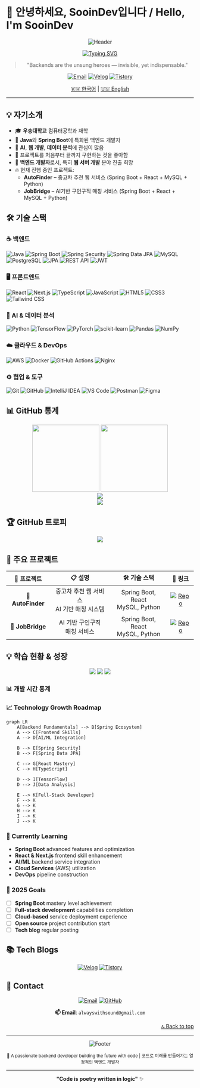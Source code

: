 # 👋 안녕하세요, SooinDev입니다 / Hello, I'm SooinDev

<div align="center">
  
  ![Header](https://capsule-render.vercel.app/api?type=waving&color=gradient&customColorList=6&height=300&section=header&text=Backend%20Developer&fontSize=50&fontColor=fff&animation=fadeIn&fontAlignY=35&desc=Building%20Scalable%20Web%20Solutions&descAlignY=55&descSize=20)
  
  [![Typing SVG](https://readme-typing-svg.herokuapp.com?font=Fira+Code&size=22&duration=3000&pause=1000&color=58A6FF&center=true&vCenter=true&multiline=true&width=700&height=100&lines=Backend+Developer+%7C+Java+%26+Spring+Expert;AI+Enthusiast+%7C+Student+Developer;Building+Tomorrow's+Technology+Today)](https://git.io/typing-svg)

  > "Backends are the unsung heroes — invisible, yet indispensable."
  
  [![Email](https://img.shields.io/badge/Email-D14836?style=for-the-badge&logo=gmail&logoColor=white)](mailto:alwayswithsound@gmail.com)
  [![Velog](https://img.shields.io/badge/Velog-20C997?style=for-the-badge&logo=velog&logoColor=white)](https://velog.io/@alwayswithsound/posts)
  [![Tistory](https://img.shields.io/badge/Tistory-000000?style=for-the-badge&logo=tistory&logoColor=white)](https://alwayswithsound.tistory.com/)

  <p>
    <a href="#korean">🇰🇷 한국어</a> |
    <a href="#english">🇺🇸 English</a>
  </p>
</div>

---

<div id="korean">

## 💡 자기소개

- 🎓 **우송대학교** 컴퓨터공학과 재학
- 🔧 **Java**와 **Spring Boot**에 특화된 백엔드 개발자
- 🧠 **AI**, **웹 개발**, **데이터 분석**에 관심이 많음
- 🚀 프로젝트를 처음부터 끝까지 구현하는 것을 좋아함
- 💼 **백엔드 개발자**로서, 특히 **웹 서버 개발** 분야 진출 희망
- 🔥 현재 진행 중인 프로젝트:  
  - **AutoFinder** – 중고차 추천 웹 서비스 (Spring Boot + React + MySQL + Python)
  - **JobBridge** – AI기반 구인구직 매칭 서비스 (Spring Boot + React + MySQL + Python)

## 🛠️ 기술 스택

### ☕ 백엔드
![Java](https://img.shields.io/badge/Java-007396?style=flat-square&logo=OpenJDK&logoColor=white)
![Spring Boot](https://img.shields.io/badge/Spring_Boot-6DB33F?style=flat-square&logo=Spring-Boot&logoColor=white)
![Spring Security](https://img.shields.io/badge/Spring_Security-6DB33F?style=flat-square&logo=Spring-Security&logoColor=white)
![Spring Data JPA](https://img.shields.io/badge/Spring_Data_JPA-6DB33F?style=flat-square&logo=Spring&logoColor=white)
![MySQL](https://img.shields.io/badge/MySQL-005C84?style=flat-square&logo=MySQL&logoColor=white)
![PostgreSQL](https://img.shields.io/badge/PostgreSQL-316192?style=flat-square&logo=postgresql&logoColor=white)
![JPA](https://img.shields.io/badge/JPA-6DB33F?style=flat-square&logo=Spring&logoColor=white)
![REST API](https://img.shields.io/badge/REST_API-FF5733?style=flat-square)
![JWT](https://img.shields.io/badge/JWT-000000?style=flat-square&logo=JSON%20web%20tokens&logoColor=white)

### 🖥️ 프론트엔드
![React](https://img.shields.io/badge/React-20232A?style=flat-square&logo=React&logoColor=61DAFB)
![Next.js](https://img.shields.io/badge/Next.js-000000?style=flat-square&logo=nextdotjs&logoColor=white)
![TypeScript](https://img.shields.io/badge/TypeScript-007ACC?style=flat-square&logo=typescript&logoColor=white)
![JavaScript](https://img.shields.io/badge/JavaScript-F7DF1E?style=flat-square&logo=JavaScript&logoColor=black)
![HTML5](https://img.shields.io/badge/HTML5-E34F26?style=flat-square&logo=HTML5&logoColor=white)
![CSS3](https://img.shields.io/badge/CSS3-1572B6?style=flat-square&logo=CSS3&logoColor=white)
![Tailwind CSS](https://img.shields.io/badge/Tailwind_CSS-38B2AC?style=flat-square&logo=tailwind-css&logoColor=white)

### 🧠 AI & 데이터 분석
![Python](https://img.shields.io/badge/Python-3776AB?style=flat-square&logo=Python&logoColor=white)
![TensorFlow](https://img.shields.io/badge/TensorFlow-FF6F00?style=flat-square&logo=tensorflow&logoColor=white)
![PyTorch](https://img.shields.io/badge/PyTorch-EE4C2C?style=flat-square&logo=pytorch&logoColor=white)
![scikit-learn](https://img.shields.io/badge/scikit_learn-F7931E?style=flat-square&logo=scikit-learn&logoColor=white)
![Pandas](https://img.shields.io/badge/Pandas-150458?style=flat-square&logo=pandas&logoColor=white)
![NumPy](https://img.shields.io/badge/NumPy-013243?style=flat-square&logo=numpy&logoColor=white)

### ☁️ 클라우드 & DevOps
![AWS](https://img.shields.io/badge/Amazon_AWS-FF9900?style=flat-square&logo=amazonaws&logoColor=white)
![Docker](https://img.shields.io/badge/Docker-2CA5E0?style=flat-square&logo=docker&logoColor=white)
![GitHub Actions](https://img.shields.io/badge/GitHub_Actions-2088FF?style=flat-square&logo=github-actions&logoColor=white)
![Nginx](https://img.shields.io/badge/Nginx-009639?style=flat-square&logo=nginx&logoColor=white)

### ⚙️ 협업 & 도구
![Git](https://img.shields.io/badge/Git-F05032?style=flat-square&logo=Git&logoColor=white)
![GitHub](https://img.shields.io/badge/GitHub-181717?style=flat-square&logo=GitHub&logoColor=white)
![IntelliJ IDEA](https://img.shields.io/badge/IntelliJ_IDEA-000000?style=flat-square&logo=intellij-idea&logoColor=white)
![VS Code](https://img.shields.io/badge/VS_Code-007ACC?style=flat-square&logo=visual-studio-code&logoColor=white)
![Postman](https://img.shields.io/badge/Postman-FF6C37?style=flat-square&logo=postman&logoColor=white)
![Figma](https://img.shields.io/badge/Figma-F24E1E?style=flat-square&logo=figma&logoColor=white)

## 📊 GitHub 통계

<div align="center">
  <img height="180em" src="https://github-readme-stats.vercel.app/api/top-langs/?username=SooinDev&layout=compact&theme=dark&hide_border=true"/>
  <img height="180em" src="https://github-readme-stats.vercel.app/api?username=SooinDev&show_icons=true&include_all_commits=true&count_private=true&theme=dark&hide_border=true"/>
</div>

<div align="center">
  <img src="https://github-readme-streak-stats.herokuapp.com/?user=SooinDev&theme=dark&hide_border=true" />
</div>

<div align="center">
  <img src="https://github-readme-activity-graph.vercel.app/graph?username=SooinDev&theme=github-dark&hide_border=true" />
</div>

## 🏆 GitHub 트로피

<div align="center">
  <img src="https://github-profile-trophy.vercel.app/?username=SooinDev&theme=darkhub&no-frame=true&row=1&column=6" />
</div>

## 📂 주요 프로젝트

<div align="center">

| 🌟 **프로젝트** | 📋 **설명** | 🛠️ **기술 스택** | 🔗 **링크** |
|:---:|:---:|:---:|:---:|
| **🚗 AutoFinder** | 중고차 추천 웹 서비스<br/>AI 기반 매칭 시스템 | Spring Boot, React<br/>MySQL, Python | [![Repo](https://img.shields.io/badge/Repo-181717?style=flat-square&logo=github)](https://github.com/SooinDev) |
| **💼 JobBridge** | AI 기반 구인구직<br/>매칭 서비스 | Spring Boot, React<br/>MySQL, Python | [![Repo](https://img.shields.io/badge/Repo-181717?style=flat-square&logo=github)](https://github.com/SooinDev) |

</div>

## 💡 학습 현황 & 성장

<div align="center">
  <img src="https://img.shields.io/badge/Learning%20Hours-20+%2Fweek-brightgreen?style=for-the-badge&logo=book" />
  <img src="https://img.shields.io/badge/Active%20Projects-2-blue?style=for-the-badge&logo=github" />
  <img src="https://img.shields.io/badge/Blog%20Posts-Growing-orange?style=for-the-badge&logo=velog" />
</div>

### 📊 개발 시간 통계

<!--START_SECTION:waka-->
<!--END_SECTION:waka-->

### 📈 Technology Growth Roadmap

```mermaid
graph LR
    A[Backend Fundamentals] --> B[Spring Ecosystem]
    A --> C[Frontend Skills]
    A --> D[AI/ML Integration]
    
    B --> E[Spring Security]
    B --> F[Spring Data JPA]
    
    C --> G[React Mastery]
    C --> H[TypeScript]
    
    D --> I[TensorFlow]
    D --> J[Data Analysis]
    
    E --> K[Full-Stack Developer]
    F --> K
    G --> K
    H --> K
    I --> K
    J --> K
```

### 📖 Currently Learning
- **Spring Boot** advanced features and optimization
- **React & Next.js** frontend skill enhancement
- **AI/ML** backend service integration
- **Cloud Services** (AWS) utilization
- **DevOps** pipeline construction

### 🎯 2025 Goals
- [ ] **Spring Boot** mastery level achievement
- [ ] **Full-stack development** capabilities completion
- [ ] **Cloud-based** service deployment experience
- [ ] **Open source** project contribution start
- [ ] **Tech blog** regular posting

## 📚 Tech Blogs

<div align="center">

[![Velog](https://img.shields.io/badge/Velog-20C997?style=for-the-badge&logo=velog&logoColor=white)](https://velog.io/@alwayswithsound/posts)
[![Tistory](https://img.shields.io/badge/Tistory-000000?style=for-the-badge&logo=tistory&logoColor=white)](https://alwayswithsound.tistory.com/)

</div>

## 🔗 Contact

<div align="center">

[![Email](https://img.shields.io/badge/Gmail-D14836?style=for-the-badge&logo=gmail&logoColor=white)](mailto:alwayswithsound@gmail.com)
[![GitHub](https://img.shields.io/badge/GitHub-181717?style=for-the-badge&logo=github&logoColor=white)](https://github.com/SooinDev)

**📫 Email**: `alwayswithsound@gmail.com`

</div>

<p align="right"><a href="#top">🔝 Back to top</a></p>

</div>

---

<div align="center">
  
  ![Footer](https://capsule-render.vercel.app/api?type=waving&color=gradient&customColorList=6&height=200&section=footer&text=Thank%20You%20for%20Visiting!&fontSize=30&fontColor=fff&animation=fadeIn&fontAlignY=65)
  
  <sub>🚀 A passionate backend developer building the future with code | 코드로 미래를 만들어가는 열정적인 백엔드 개발자</sub>
  
  ---
  
  **"Code is poetry written in logic"** ✨
  
</div>
